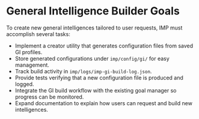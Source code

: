 # General Intelligence Builder Goals

To create new general intelligences tailored to user requests, IMP must accomplish several tasks:

- Implement a creator utility that generates configuration files from saved GI profiles.
- Store generated configurations under `imp/config/gi/` for easy management.
- Track build activity in `imp/logs/imp-gi-build-log.json`.
- Provide tests verifying that a new configuration file is produced and logged.
- Integrate the GI build workflow with the existing goal manager so progress can be monitored.
- Expand documentation to explain how users can request and build new intelligences.
